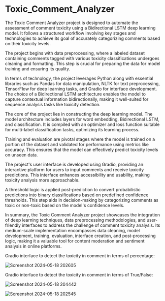 # Toxic_Comment_Analyzer

The Toxic Comment Analyzer project is designed to automate the assessment of comment toxicity using a Bidirectional LSTM deep learning model. It follows a structured workflow involving key stages and technologies to achieve its goal of accurately categorizing comments based on their toxicity levels.

The project begins with data preprocessing, where a labeled dataset containing comments tagged with various toxicity classifications undergoes cleaning and formatting. This step is crucial for preparing the data for model training and ensuring its quality.

In terms of technology, the project leverages Python along with essential libraries such as Pandas for data manipulation, NLTK for text preprocessing, TensorFlow for deep learning tasks, and Gradio for interface development. The choice of a Bidirectional LSTM architecture enables the model to capture contextual information bidirectionally, making it well-suited for sequence analysis tasks like toxicity detection.

The core of the project lies in constructing the deep learning model. The model architecture includes layers for word embedding, Bidirectional LSTM, and classification. It is compiled with an optimizer and loss function suitable for multi-label classification tasks, optimizing its learning process.

Training and evaluation are pivotal stages where the model is trained on a portion of the dataset and validated for performance using metrics like accuracy. This ensures that the model can effectively predict toxicity levels on unseen data.

The project's user interface is developed using Gradio, providing an interactive platform for users to input comments and receive toxicity predictions. This interface enhances accessibility and usability, making toxicity analysis more approachable.

A threshold logic is applied post-prediction to convert probabilistic predictions into binary classifications based on predefined confidence thresholds. This step aids in decision-making by categorizing comments as toxic or non-toxic based on the model's confidence levels.

In summary, the Toxic Comment Analyzer project showcases the integration of deep learning techniques, data preprocessing methodologies, and user-friendly interfaces to address the challenge of comment toxicity analysis. Its medium-scale implementation encompasses data cleaning, model development, training, evaluation, interface creation, and post-processing logic, making it a valuable tool for content moderation and sentiment analysis in online platforms.

Gradio interface to detect the toxicity in comment in terms of percentage:

![Screenshot 2024-05-18 202605](https://github.com/rohitmourya20/Toxic_Comment_Analyzer/assets/170001383/343b39cb-af77-4159-8673-21cbae581ba2)


Gradio interface to detect the toxicity in comment in terms of True/False:

![Screenshot 2024-05-18 204442](https://github.com/rohitmourya20/Toxic_Comment_Analyzer/assets/170001383/c72d6f6a-185d-46a8-a501-4830b18270e1)

![Screenshot 2024-05-18 202545](https://github.com/rohitmourya20/Toxic_Comment_Analyzer/assets/170001383/386fad55-137d-4fef-9c7d-f6649c2b27ea)
